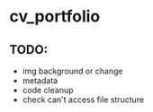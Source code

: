 # cv_portfolio

## TODO:
- img background or change
- metadata
- code cleanup
- check can't access file structure